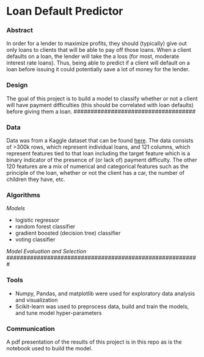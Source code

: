 # Loan Default Predictor

### Abstract
In order for a lender to maximize profits, they should (typically) give out only loans to clients that will be able to pay off those loans. When a client defaults on a loan, the lender will take the a loss (for most, moderate interest rate loans). Thus, being able to predict if a client will default on a loan before issuing it could potentially save a lot of money for the lender.

### Design
The goal of this project is to build a model to classify whether or not a client will have payment difficulties (this should be correlated with loan defaults) before giving them a loan. ####################################

### Data
Data was from a Kaggle dataset that can be found [here](https://www.kaggle.com/gauravduttakiit/loan-defaulter). The data consists of >300k rows, which represent individual loans, and 121 columns, which represent features tied to that loan including the target feature which is a binary indicator of the presence of (or lack of) payment difficulty. The other 120 features are a mix of numerical and categorical features such as the principle of the loan, whether or not the client has a car, the number of children they have, etc.

### Algorithms
*Models*
- logistic regressor
- random forest classifier
- gradient boosted (decision tree) classifier
- voting classifier

*Model Evaluation and Selection*
#########################################################

### Tools
- Numpy, Pandas, and matplotlib were used for exploratory data analysis and visualization
- Scikit-learn was used to preprocess data, build and train the models, and tune model hyper-parameters

### Communication
A pdf presentation of the results of this project is in this repo as is the notebook used to build the model.
